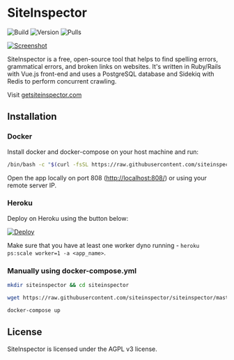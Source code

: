 # SiteInspector

![Build](https://img.shields.io/github/workflow/status/siteinspector/siteinspector/Rspec)
![Version](https://img.shields.io/docker/v/siteinspector/siteinspector)
![Pulls](https://img.shields.io/docker/pulls/siteinspector/siteinspector)

[![Screenshot](https://www.getsiteinspector.com/screenshot.png)](https://www.getsiteinspector.com)

SiteInspector is a free, open-source tool that helps to find spelling errors, grammatical errors, and broken links on websites. It's written in Ruby/Rails with Vue.js front-end and uses a PostgreSQL database and Sidekiq with Redis to perform concurrent crawling.

Visit [getsiteinspector.com](https://www.getsiteinspector.com)

## Installation

### Docker

Install docker and docker-compose on your host machine and run:

```bash
/bin/bash -c "$(curl -fsSL https://raw.githubusercontent.com/siteinspector/siteinspector/master/scripts/docker-install.sh)"
```

Open the app locally on port 808 ([http://localhost:808/](http://localhost:808/)) or using your remote server IP.

### Heroku


Deploy on Heroku using the button below:

[![Deploy](https://www.herokucdn.com/deploy/button.svg)](https://heroku.com/deploy)

Make sure that you have at least one worker dyno running - `heroku ps:scale worker=1 -a <app_name>`.

### Manually using docker-compose.yml

```bash
mkdir siteinspector && cd siteinspector

wget https://raw.githubusercontent.com/siteinspector/siteinspector/master/docker-compose.yml

docker-compose up
```

## License

SiteInspector is licensed under the AGPL v3 license.
